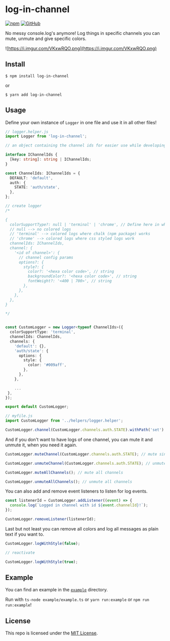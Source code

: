 # log-in-channel

[![npm](https://img.shields.io/npm/v/log-in-channel.svg)](https://npmjs.com/package/log-in-channel) [![GitHub](https://img.shields.io/github/license/florianstahr/log-in-channel.svg?colorB=brightgreen)](https://github.com/florianstahr/log-in-channel)

No messy console.log's anymore! Log things in specific channels you can mute, unmute and give specific colors.

![https://i.imgur.com/VKxwRQO.png](https://i.imgur.com/VKxwRQO.png)

## Install

```
$ npm install log-in-channel
```
or
```
$ yarn add log-in-channel
```

## Usage

Define your own instance of `Logger` in one file and use it in all other files!

```typescript
// logger.helper.js
import Logger from 'log-in-channel';

// an object containing the channel ids for easier use while developing

interface IChannelIds {
  [key: string]: string | IChannelIds;
}

const ChannelIds: IChannelIds = {
  DEFAULT: 'default',
  auth: {
    STATE: 'auth/state',
  },
};

// create logger
/*

{
  colorSupportType?: null | 'terminal' | 'chrome', // Define here in which environment you are
  // null --> no colored logs
  // 'terminal' --> colored logs where chalk (npm package) works
  // 'chrome' --> colored logs where css styled logs work
  channelIds: IChannelIds,
  channel: {
    '<id of channel>': {
      // channel config params
      options?: {
        style?: {
          color?: '<hexa color code>', // string
          backgroundColor?: '<hexa color code>', // string
          fontWeight?: '<400 | 700>', // string
        },
      },
    },
  },
}

*/


const CustomLogger = new Logger<typeof ChannelIds>({
  colorSupportType: 'terminal',
  channelIds: ChannelIds,
  channels: {
    'default': {},
    'auth/state': {
      options: {
        style: {
          color: '#009aff',
        },
      },
    },

    ...
 },
});

export default CustomLogger;
```

```javascript
// myfile.js
import CustomLogger from '../helpers/logger.helper';

CustomLogger.channel(CustomLogger.channels.auth.STATE).withPath('set').success('logged in :D');
```

And if you don't want to have logs of one channel, you can mute it and unmute it, when you need it again.

```javascript
CustomLogger.muteChannel(CustomLogger.channels.auth.STATE); // mute single channel

CustomLogger.unmuteChannel(CustomLogger.channels.auth.STATE); // unmute single channel

CustomLogger.muteAllChannels(); // mute all channels

CustomLogger.unmuteAllChannels(); // unmute all channels
```

You can also add and remove event listeners to listen for log events.

```javascript
const listenerId = CustomLogger.addListener((event) => {
  console.log(`Logged in channel with id ${event.channelId}!`);
});

CustomLogger.removeListener(listenerId);
```

Last but not least you can remove all colors and log all messages as plain text if you want to.

```javascript
CustomLogger.logWithStyle(false);

// reactivate

CustomLogger.logWithStyle(true);
```

## Example

You can find an example in the [`example`](https://github.com/florianstahr/log-in-channel/tree/master/example) directory.

Run with `ts-node example/example.ts` or `yarn run:example` or `npm run run:example`!

## License

This repo is licensed under the [MIT License](https://github.com/florianstahr/log-in-channel/blob/master/LICENSE).
